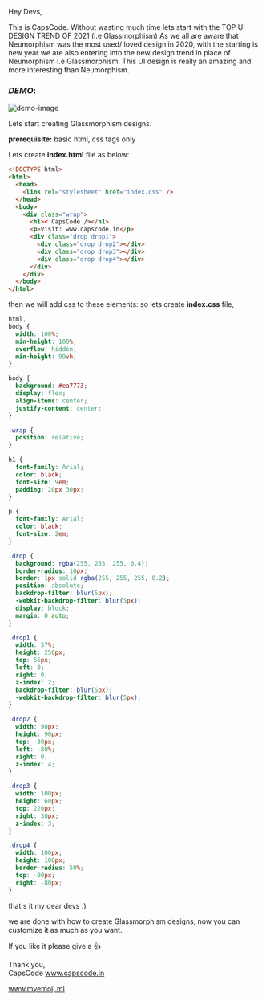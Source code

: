 Hey Devs,

This is CapsCode.
Without wasting much time lets start with the TOP UI DESIGN TREND OF 2021 (i.e Glassmorphism)
As we all are aware that Neumorphism was the most used/ loved design in 2020, with the starting is new year we are also entering into the new design trend in place of Neumorphism i.e Glassmorphism.
This UI design is really an amazing and more interesting than Neumorphism.

### _DEMO_:

![demo-image](https://capscode-website.github.io/blogfiles/general/what-is-glassmorphism/output.jpg)

Lets start creating Glassmorphism designs.

**prerequisite:** basic html, css tags only

Lets create **index.html** file as below:

```html
<!DOCTYPE html>
<html>
  <head>
    <link rel="stylesheet" href="index.css" />
  </head>
  <body>
    <div class="wrap">
      <h1>< CapsCode /></h1>
      <p>Visit: www.capscode.in</p>
      <div class="drop drop1">
        <div class="drop drop2"></div>
        <div class="drop drop3"></div>
        <div class="drop drop4"></div>
      </div>
    </div>
  </body>
</html>
```

then we will add css to these elements:
so lets create **index.css** file,

```css
html,
body {
  width: 100%;
  min-height: 100%;
  overflow: hidden;
  min-height: 99vh;
}

body {
  background: #ea7773;
  display: flex;
  align-items: center;
  justify-content: center;
}

.wrap {
  position: relative;
}

h1 {
  font-family: Arial;
  color: black;
  font-size: 9em;
  padding: 20px 30px;
}

p {
  font-family: Arial;
  color: black;
  font-size: 2em;
}

.drop {
  background: rgba(255, 255, 255, 0.4);
  border-radius: 10px;
  border: 1px solid rgba(255, 255, 255, 0.2);
  position: absolute;
  backdrop-filter: blur(5px);
  -webkit-backdrop-filter: blur(5px);
  display: block;
  margin: 0 auto;
}

.drop1 {
  width: 57%;
  height: 250px;
  top: 56px;
  left: 0;
  right: 0;
  z-index: 2;
  backdrop-filter: blur(5px);
  -webkit-backdrop-filter: blur(5px);
}

.drop2 {
  width: 90px;
  height: 90px;
  top: -30px;
  left: -80%;
  right: 0;
  z-index: 4;
}

.drop3 {
  width: 100px;
  height: 60px;
  top: 220px;
  right: 30px;
  z-index: 3;
}

.drop4 {
  width: 100px;
  height: 100px;
  border-radius: 50%;
  top: -90px;
  right: -80px;
}
```

that's it my dear devs :)

we are done with how to create Glassmorphism designs, now you can customize it as much as you want.

If you like it please give a 👍

Thank you,\
CapsCode
www.capscode.in

www.myemoji.ml

